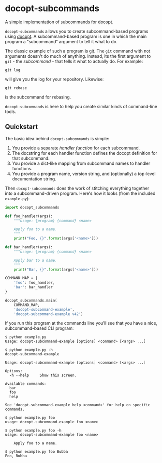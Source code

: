 # docopt-subcommands

A simple implementation of subcommands for docopt.

`docopt-subcommands` allows you to create subcommand-based programs
using [docopt](https://github.com/docopt/docopt). A subcommand-based program is
one in which the main program a "subcommand" argument to tell it what to do.

The classic example of such a program is [git](https://git-scm.com/). The `git`
command with not arguments doesn't do much of anything. Instead, its the first
argument to `git` - the *subcommand* - that tells it what to actually do. For
example:

```
git log
```

will give you the log for your repository. Likewise:

```
git rebase
```

is the subcommand for rebasing.

`docopt-subcommands` is here to help you create similar kinds of command-line
tools.

## Quickstart

The basic idea behind `docopt-subcommands` is simple:

 1. You provide a separate *handler function* for each subcommand.
 2. The docstring for each handler function defines the docopt definition for
    that subcommand.
 3. You provide a dict-like mapping from subcommand names to handler functions.
 4. You provide a program name, version string, and (optionally) a top-level
    documentation string.

Then `docopt-subcommands` does the work of stitching everything together into a
subcommand-driven program. Here's how it looks (from the included `example.py`):

```python
import docopt_subcommands

def foo_handler(args):
    """usage: {program} {command} <name>

    Apply foo to a name.
    """
    print("Foo, {}".format(args['<name>']))

def bar_handler(args):
    """usage: {program} {command} <name>

    Apply bar to a name.
    """
    print("Bar, {}".format(args['<name>']))

COMMAND_MAP = {
    'foo': foo_handler,
    'bar': bar_handler
}

docopt_subcommands.main(
    COMMAND_MAP,
    'docopt-subcommand-example',
    'docopt-subcommand-example v42')
```

If you run this program at the commands line you'll see that you have a nice,
subcommand-based CLI program:

```shell
$ python example.py
Usage: docopt-subcommand-example [options] <command> [<args> ...]

$ python example.py -h
docopt-subcommand-example

Usage: docopt-subcommand-example [options] <command> [<args> ...]

Options:
  -h --help     Show this screen.

Available commands:
  bar
  foo
  help

See 'docopt-subcommand-example help <command>' for help on specific commands.

$ python example.py foo
usage: docopt-subcommand-example foo <name>

$ python example.py foo -h
usage: docopt-subcommand-example foo <name>

    Apply foo to a name.

$ python example.py foo Bubba
Foo, Bubba
```
